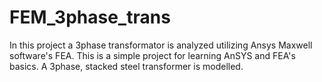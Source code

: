 # FEM_3phase_trans
In this project a 3phase transformator is analyzed utilizing Ansys Maxwell software's FEA.
This is a simple project for learning AnSYS and FEA's basics. A 3phase, stacked steel transformer is modelled. 
